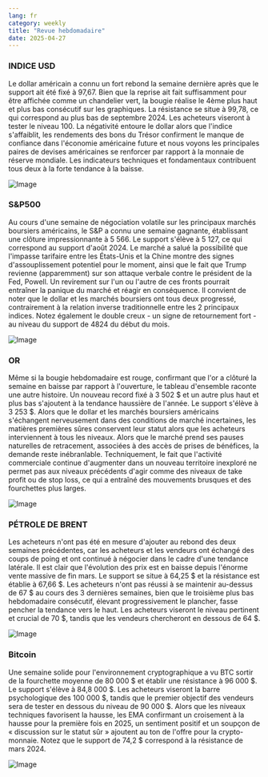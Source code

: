 ```yaml
---
lang: fr
category: weekly
title: "Revue hebdomadaire"
date: 2025-04-27
---
```


### INDICE USD

Le dollar américain a connu un fort rebond la semaine dernière après que le support ait été fixé à 97,67. Bien que la reprise ait fait suffisamment pour être affichée comme un chandelier vert, la bougie réalise le 4ème plus haut et plus bas consécutif sur les graphiques. La résistance se situe à 99,78, ce qui correspond au plus bas de septembre 2024. Les acheteurs viseront à tester le niveau 100. La négativité entoure le dollar alors que l'indice s'affaiblit, les rendements des bons du Trésor confirment le manque de confiance dans l'économie américaine future et nous voyons les principales paires de devises américaines se renforcer par rapport à la monnaie de réserve mondiale. Les indicateurs techniques et fondamentaux contribuent tous deux à la forte tendance à la baisse.

![Image](https://markleighedu.github.io/img/Apr-2025/27-Apr-2025/usdindex.jpg)

### S&P500

Au cours d'une semaine de négociation volatile sur les principaux marchés boursiers américains, le S&P a connu une semaine gagnante, établissant une clôture impressionnante à 5 566. Le support s'élève à 5 127, ce qui correspond au support d'août 2024. Le marché a salué la possibilité que l'impasse tarifaire entre les États-Unis et la Chine montre des signes d'assouplissement potentiel pour le moment, ainsi que le fait que Trump revienne (apparemment) sur son attaque verbale contre le président de la Fed, Powell. Un revirement sur l'un ou l'autre de ces fronts pourrait entraîner la panique du marché et réagir en conséquence. Il convient de noter que le dollar et les marchés boursiers ont tous deux progressé, contrairement à la relation inverse traditionnelle entre les 2 principaux indices. Notez également le double creux - un signe de retournement fort - au niveau du support de 4824 du début du mois.

![Image](https://markleighedu.github.io/img/Apr-2025/27-Apr-2025/sp500.jpg)

### OR

Même si la bougie hebdomadaire est rouge, confirmant que l'or a clôturé la semaine en baisse par rapport à l'ouverture, le tableau d'ensemble raconte une autre histoire. Un nouveau record fixé à 3 502 $ et un autre plus haut et plus bas s'ajoutent à la tendance haussière de l'année. Le support s'élève à 3 253 $. Alors que le dollar et les marchés boursiers américains s'échangent nerveusement dans des conditions de marché incertaines, les matières premières sûres conservent leur statut alors que les acheteurs interviennent à tous les niveaux. Alors que le marché prend ses pauses naturelles de retracement, associées à des accès de prises de bénéfices, la demande reste inébranlable. Techniquement, le fait que l'activité commerciale continue d'augmenter dans un nouveau territoire inexploré ne permet pas aux niveaux précédents d'agir comme des niveaux de take profit ou de stop loss, ce qui a entraîné des mouvements brusques et des fourchettes plus larges.

![Image](https://markleighedu.github.io/img/Apr-2025/27-Apr-2025/gold.jpg)

### PÉTROLE DE BRENT

Les acheteurs n'ont pas été en mesure d'ajouter au rebond des deux semaines précédentes, car les acheteurs et les vendeurs ont échangé des coups de poing et ont continué à négocier dans le cadre d'une tendance latérale. Il est clair que l'évolution des prix est en baisse depuis l'énorme vente massive de fin mars. Le support se situe à 64,25 $ et la résistance est établie à 67,66 $. Les acheteurs n'ont pas réussi à se maintenir au-dessus de 67 $ au cours des 3 dernières semaines, bien que le troisième plus bas hebdomadaire consécutif, élevant progressivement le plancher, fasse pencher la tendance vers le haut. Les acheteurs viseront le niveau pertinent et crucial de 70 $, tandis que les vendeurs chercheront en dessous de 64 $.

![Image](https://markleighedu.github.io/img/Apr-2025/27-Apr-2025/brentoil.jpg)

### Bitcoin

Une semaine solide pour l'environnement cryptographique a vu BTC sortir de la fourchette moyenne de 80 000 $ et établir une résistance à 96 000 $. Le support s'élève à 84,8 000 $. Les acheteurs viseront la barre psychologique des 100 000 $, tandis que le premier objectif des vendeurs sera de tester en dessous du niveau de 90 000 $. Alors que les niveaux techniques favorisent la hausse, les EMA confirmant un croisement à la hausse pour la première fois en 2025, un sentiment positif et un soupçon de « discussion sur le statut sûr » ajoutent au ton de l'offre pour la crypto-monnaie.  Notez que le support de 74,2 $ correspond à la résistance de mars 2024. 

![Image](https://markleighedu.github.io/img/Apr-2025/27-Apr-2025/bitcoin.jpg)

